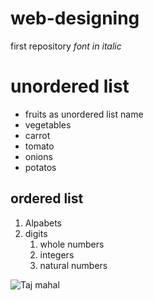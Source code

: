 # web-designing
first repository
*font in italic*
# unordered list
* fruits as unordered list name
*  vegetables
  *  carrot
  *  tomato
  *  onions
  *  potatos
  ## ordered list
  1. Alpabets
  2. digits 
     1. whole numbers
     2. integers 
     3. natural numbers
     
     
   ![Taj mahal](https://cdn.britannica.com/86/170586-050-AB7FEFAE/Taj-Mahal-Agra-India.jpg)  
  
